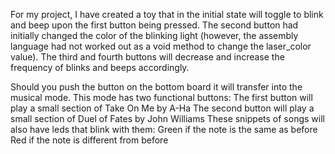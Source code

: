 For my project, I have created a toy that in the initial state will toggle to blink and
beep upon the first button being pressed.
The second button had initially changed the color of the blinking light
(however, the assembly language had not worked out as a void method to
change the laser_color value).
The third and fourth buttons will decrease and increase the frequency of blinks and
beeps accordingly.

Should you push the button on the bottom board it will transfer into the musical mode.
This mode has two functional buttons:
The first button will play a small section of Take On Me by A-Ha
The second button will play a small section of Duel of Fates by John Williams
These snippets of songs will also have leds that blink with them:
Green if the note is the same as before
Red if the note is different from before
